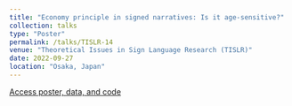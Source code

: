 ```yaml
---
title: "Economy principle in signed narratives: Is it age-sensitive?"
collection: talks
type: "Poster"
permalink: /talks/TISLR-14
venue: "Theoretical Issues in Sign Language Research (TISLR)"
date: 2022-09-27
location: "Osaka, Japan"
---
```


[Access poster, data, and code](https://github.com/kelesonur/tislr14)
